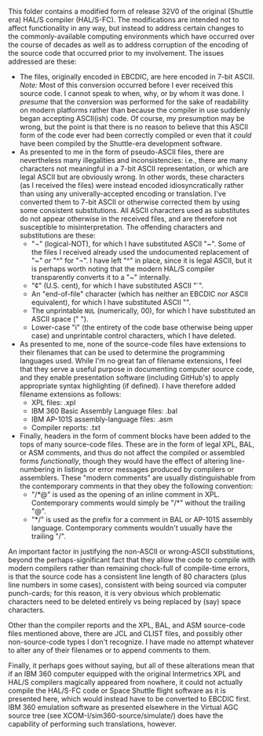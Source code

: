 This folder contains a modified form of release 32V0 of the original (Shuttle era) HAL/S compiler (HAL/S-FC).  The modifications are intended not to affect functionality in any way, but instead to address certain changes to the commonly-available computing environments which have occurred over the course of decades as well as to address corruption of the encoding of the source code that occurred prior to my involvement.  The issues addressed are these:

* The files, originally encoded in EBCDIC, are here encoded in 7-bit ASCII.  *Note:* Most of this conversion occurred before I ever received this source code.  I cannot speak to when, why, or by whom it was done.  I *presume* that the conversion was performed for the sake of readability on modern platforms rather than because the compiler in use suddenly began accepting ASCII(ish) code.  Of course, my presumption may be wrong, but the point is that there is no reason to believe that this ASCII form of the code ever had been correctly compiled or even that it *could* have been compiled by the Shuttle-era development software.
* As presented to me in the form of pseudo-ASCII files, there are nevertheless many illegalities and inconsistencies: i.e., there are many characters not meaningful in a 7-bit ASCII representation, or which are legal ASCII but are obviously wrong.  In other words, these characters (as I received the files) were instead encoded idiosyncratically rather than using any univerally-accepted encoding or translation.  I've converted them to 7-bit ASCII or otherwise corrected them by using some consistent substitutions.  All ASCII characters used as substitutes do not appear otherwise in the received files, and are therefore not susceptible to misinterpretation.  The offending characters and substitutions are these:
    * "&not;" (logical-NOT), for which I have substituted ASCII "~". Some of the files I received already used the undocumented replacement of "~" *or* "^" for "&not;".  I have left "^" in place, since it is legal ASCII, but it is perhaps worth noting that the modern HAL/S compiler transparently converts it to a "~" internally.
    * "&cent;" (U.S. cent), for which I have substituted ASCII "`".
    * An "end-of-file" character (which has neither an EBCDIC nor ASCII equivalent), for which I have substituted ASCII "\".
    * The unprintable `NUL` (numerically, 00), for which I have substituted an ASCII space (" ").
    * Lower-case "i" (the entirety of the code base otherwise being upper case) and unprintable control characters, which I have deleted.  
* As presented to me, none of the source-code files have extensions to their filenames that can be used to determine the programming languages used.  While I'm no great fan of filename extensions, I feel that they serve a useful purpose in documenting computer source code, and they enable presentation software (including GitHub's) to apply appropriate syntax highlighting (if defined).  I have therefore added filename extensions as follows:
    * XPL files:  .xpl
    * IBM 360 Basic Assembly Language files:  .bal
    * IBM AP-101S assembly-language files:  .asm
    * Compiler reports:  .txt
* Finally, headers in the form of comment blocks have been added to the tops of many source-code files.  These are in the form of legal XPL, BAL, or ASM comments, and thus do not affect the compiled or assembled forms *functionally*, though they would have the effect of altering line-numbering in listings or error messages produced by compilers or assemblers.  These "modern comments" are usually distinguishable from the contemporary comments in that they obey the following convention:
    * "/&#42;@" is used as the opening of an inline comment in XPL.  Contemporary comments would simply be "/&#42;" without the trailing "@".
    * "&#42;/" is used as the prefix for a comment in BAL or AP-101S assembly language.  Contemporary comments wouldn't usually have the trailing "/".

An important factor in justifying the non-ASCII or wrong-ASCII substitutions, beyond the perhaps-significant fact that they allow the code to compile with modern compilers rather than remaining chock-full of compile-time errors, is that the source code has a consistent line length of 80 characters (plus line numbers in some cases), consistent with being sourced via computer punch-cards; for this reason, it is very obvious which problematic characters need to be deleted entirely vs being replaced by (say) space characters.

Other than the compiler reports and the XPL, BAL, and ASM source-code files mentioned above, there are JCL and CLIST files, and possibly other non-source-code types I don't recognize.  I have made no attempt whatever to alter any of their filenames or to append comments to them.

Finally, it perhaps goes without saying, but all of these alterations mean that if an IBM 360 computer equipped with the original Intermetrics XPL and HAL/S compilers magically appeared from nowhere, it could not actually compile the HAL/S-FC code or Space Shuttle flight software as it is presented here, which would instead have to be converted to EBCDIC first.  IBM 360 emulation software as presented elsewhere in the Virtual AGC source tree (see XCOM-I/sim360-source/simulate/) does have the capability of performing such translations, however.

